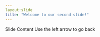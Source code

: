 ```yaml
---
layout:slide
title: "Welcome to our second slide!"
---
```

Slide Content
Use the left arrow to go back
